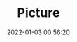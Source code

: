 ---
weight: 1
images:
- /images/edited/137.jpeg
title: Picture
date: 2022-01-03 00:56:20
tags: [luminarneo,work,ilce7m3,cup]
---